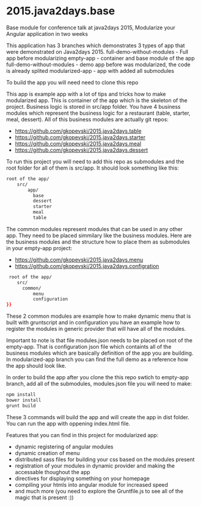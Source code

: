 # 2015.java2days.base
Base module for conference talk at java2days 2015, Modularize your Angular application in two weeks

This application has 3 branches which demonstrates 3 types of app that were demonstrated on Java2days 2015.
full-demo-without-modules - Full app before modularizing
empty-app - container and base module of the app
full-demo-without-modules - demo app before was modularized, the code is already splited
modularized-app - app with added all submodules

To build the app you will need need to clone this repo

This app is example app with a lot of tips and tricks how to make modularized app.
This is container of the app which is the skeleton of the project. Business logic is stored in src/app folder. You have 4 business modules which represent the business logic for a restaurant (table, starter, meal, dessert). All of this business modules are actually git repos:
- https://github.com/gkopevski/2015.java2days.table
- https://github.com/gkopevski/2015.java2days.starter
- https://github.com/gkopevski/2015.java2days.meal
- https://github.com/gkopevski/2015.java2days.dessert

To run this project you will need to add this repo as submodules and the root folder for all of them is src/app. It should look something like this:

```sh
root of the app/
    src/
        app/
          base
          dessert
          starter
          meal
          table
```
          
The common modules represent modules that can be used in any other app. They need to be placed simmilary like the business modules. Here are the business modules and the structure how to place them as submodules in your empty-app project:
- https://github.com/gkopevski/2015.java2days.menu
- https://github.com/gkopevski/2015.java2days.configration

```sh
 root of the app/
    src/
      common/
          menu
          configuration
}}
```

These 2 common modules are example how to make dynamic menu that is built with gruntscript and in configuration you have an example how to register the modules in generic provider that will have all of the modules.

Important to note is that file modules.json needs to be placed on root of the empty-app. That is configuration json file which containts all of the business modules which are basically definition of the app you are building. In modularized-app branch you can find the full demo as a reference how the app should look like.


In order to build the app after you clone the this repo swtich to empty-app branch, add all of the submodules, modules.json file you will need to make:

```sh
npm install
bower install
grunt build
```
These 3 commands will build the app and will create the app in dist folder. You can run the app with oppening index.html file.

Features that you can find in this project for modularized app:
- dynamic registering of angular modules
- dynamic creation of menu
- distributed sass files for building your css based on the modules present
- registration of your modules in dynamic provider and making the accessable thoughout the app
- directives for displaying something on your homepage
- compiling your htmls into angular module for increased speed
- and much more (you need to explore the Gruntfile.js to see all of the magic that is present :)) 





